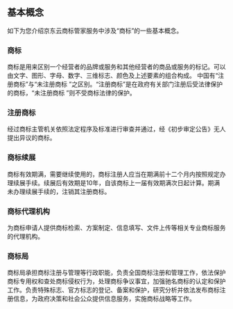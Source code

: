 ## 基本概念
如下为您介绍京东云商标管家服务中涉及“商标”的一些基本概念。
### 商标
商标是用来区别一个经营者的品牌或服务和其他经营者的商品或服务的标记。可以由文字、图形、字母、数字、三维标志、颜色及上述要素的组合构成。
中国有“注册商标”与“未注册商标 ”之区别。“注册商标”是在政府有关部门注册后受法律保护的商标，“未注册商标 ”则不受商标法律的保护。
### 注册商标
经过商标主管机关依照法定程序及标准进行审查并通过，经《初步审定公告》无人提出异议的商标。
### 商标续展
商标有效期满，需要继续使用的，商标注册人应当在期满前十二个月内按照规定办理续展手续。续展后有效期是10年，自该商标上一届有效期满次日起计算。期满未办理续展手续的，注销其注册商标。
### 商标代理机构
为商标申请人提供商标检索、方案制定、信息填写、文件上传等相关专业商标服务的代理机构。
### 商标局
商标局承担商标注册与管理等行政职能，负责全国商标注册和管理工作，依法保护商标专用权和查处商标侵权行为，处理商标争议事宜，加强驰名商标的认定和保护工作。负责特殊标志、官方标志的登记、备案和保护，研究分析并依法发布商标注册信息，为政府决策和社会公众提供信息服务，实施商标战略等工作。
